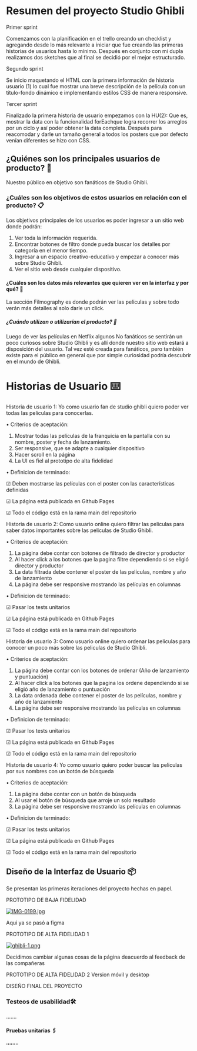# Resumen del proyecto Studio Ghibli

Primer sprint 

Comenzamos con la planificación en el trello creando un checklist y agregando desde lo más relevante a iniciar que fue creando las primeras historias de usuarios hasta lo mínimo. 
Después en conjunto con mi dupla realizamos dos sketches que al final se decidió por el mejor estructurado.

Segundo sprint

Se inicio maquetando el HTML con la primera información de historia usuario (1) lo cual fue mostrar una breve descripción de la película con un título-fondo dinámico e implementando estilos CSS de manera responsive.

Tercer sprint

Finalizado la primera historia de usuario empezamos con la HU(2):
Que es, mostrar la data con la funcionalidad forEachque logra recorrer los arreglos por un ciclo y así poder obtener la data completa. Después para reacomodar y darle un tamaño general a todos los posters que por defecto venían diferentes se hizo con CSS.


## ¿Quiénes son los principales usuarios de producto? 🚀

Nuestro público en objetivo son fanáticos de Studio Ghibli. 


### ¿Cuáles son los objetivos de estos usuarios en relación con el producto? 📋

Los objetivos principales de los usuarios es poder ingresar a un sitio web donde podrán:
1.	Ver toda la información requerida.
2.	Encontrar botones de filtro donde pueda buscar los detalles por categoría en el menor tiempo.
3.	Ingresar a un espacio creativo-educativo y empezar a conocer más sobre Studio Ghibli.
4.	Ver el sitio web desde cualquier dispositivo. 


#### ¿Cuáles son los datos más relevantes que quieren ver en la interfaz y por qué? 🔧

La sección Filmography es donde podrán ver las películas y sobre todo verán más detalles al solo darle un click.  

##### ¿Cuándo utilizan o utilizarían el producto? 🔩

Luego de ver las películas en Netflix algunos No fanáticos se sentirán un poco curiosos sobre Studio Ghibli y es allí donde nuestro sitio web estará a disposición del usuario. 
Tal vez esté creada para fanáticos, pero también existe para el público en general que por simple curiosidad podría descubrir en el mundo de Ghibli.

# Historias de Usuario ⌨️

Historia de usuario 1: Yo como usuario fan de studio ghibli quiero poder ver todas las peliculas para conocerlas.

 • Criterios de aceptación:
 
 1.  Mostrar todas las películas de la franquicia en la pantalla con su nombre, poster y fecha de lanzamiento. 
 2.  Ser responsive, que se adapte a cualquier dispositivo
 3.  Hacer scroll en la página
 4.  La UI es fiel al prototipo de alta fidelidad

• Definicion de terminado:

☑ Deben mostrarse las películas con el poster con las características definidas

☑ La página está publicada en Github Pages

☑ Todo el código está en la rama main del repositorio

Historia de usuario 2: Como usuario online quiero filtrar las peliculas para saber datos importantes sobre las peliculas de Studio Ghibli.

• Criterios de aceptación:

1.  La página debe contar con botones de filtrado de director y productor
2.  Al hacer click a los botones que la pagina filtre dependiendo si se eligió director y productor
3.  La data filtrada debe contener el poster de las películas, nombre y año de lanzamiento
4.  La página debe ser responsive mostrando las películas en columnas

• Definicion de terminado:

☑ Pasar los tests unitarios

☑ La página está publicada en Github Pages

☑ Todo el código está en la rama main del repositorio

Historia de usuario 3: Como usuario online quiero ordenar las peliculas para conocer un poco más sobre las peliculas de Studio Ghibli.

• Criterios de aceptación:

1.  La página debe contar con los botones de ordenar (Año de lanzamiento y puntuación)
2.  Al hacer click a los botones que la pagina los ordene dependiendo si se eligió año de lanzamiento o puntuación
3.  La data ordenada debe contener el poster de las películas, nombre y año de lanzamiento
4.  La página debe ser responsive mostrando las películas en columnas

• Definicion de terminado:

☑ Pasar los tests unitarios

☑ La página está publicada en Github Pages

☑ Todo el código está en la rama main del repositorio

Historia de usuario 4: Yo como usuario quiero poder buscar las peliculas por sus nombres con un botón de búsqueda

• Criterios de aceptación:

1.  La página debe contar con un botón de búsqueda 
2.  Al usar el botón de búsqueda que arroje un solo resultado
3.  La página debe ser responsive mostrando las películas en columnas

• Definicion de terminado:

☑ Pasar los tests unitarios

☑ La página está publicada en Github Pages

☑ Todo el código está en la rama main del repositorio

## Diseño de la Interfaz de Usuario 📦

Se presentan las primeras iteraciones del proyecto hechas en papel.

PROTOTIPO DE BAJA FIDELIDAD


[![IMG-0199.jpg](https://i.postimg.cc/C5rp8tDw/IMG-0199.jpg)](https://postimg.cc/FkS65TD6)

Aqui ya se pasó a figma 

PROTOTIPO DE ALTA FIDELIDAD 1


[![ghibli-1.png](https://i.postimg.cc/LXMPdQJ4/ghibli-1.png)](https://postimg.cc/PL2JY4b0)

Decidimos cambiar algunas cosas de la página deacuerdo al feedback de las compañeras

PROTOTIPO DE ALTA FIDELIDAD 2 Version móvil y desktop

DISEÑO FINAL DEL PROYECTO


### Testeos de usabilidad🛠️

.......

#### Pruebas unitarias  🖇️

''''''''




